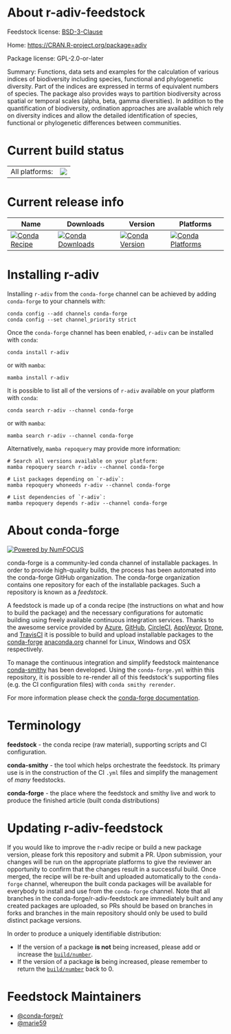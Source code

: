 About r-adiv-feedstock
======================

Feedstock license: [BSD-3-Clause](https://github.com/conda-forge/r-adiv-feedstock/blob/main/LICENSE.txt)

Home: https://CRAN.R-project.org/package=adiv

Package license: GPL-2.0-or-later

Summary: Functions, data sets and examples for the calculation of various indices of biodiversity including species, functional and phylogenetic diversity. Part of the indices are expressed in terms of equivalent numbers of species. The package also provides ways to partition biodiversity across spatial or temporal scales (alpha, beta, gamma diversities). In addition to the quantification of biodiversity, ordination approaches are available which rely on diversity indices and allow the detailed identification of species, functional or phylogenetic differences between communities.

Current build status
====================


<table><tr><td>All platforms:</td>
    <td>
      <a href="https://dev.azure.com/conda-forge/feedstock-builds/_build/latest?definitionId=17947&branchName=main">
        <img src="https://dev.azure.com/conda-forge/feedstock-builds/_apis/build/status/r-adiv-feedstock?branchName=main">
      </a>
    </td>
  </tr>
</table>

Current release info
====================

| Name | Downloads | Version | Platforms |
| --- | --- | --- | --- |
| [![Conda Recipe](https://img.shields.io/badge/recipe-r--adiv-green.svg)](https://anaconda.org/conda-forge/r-adiv) | [![Conda Downloads](https://img.shields.io/conda/dn/conda-forge/r-adiv.svg)](https://anaconda.org/conda-forge/r-adiv) | [![Conda Version](https://img.shields.io/conda/vn/conda-forge/r-adiv.svg)](https://anaconda.org/conda-forge/r-adiv) | [![Conda Platforms](https://img.shields.io/conda/pn/conda-forge/r-adiv.svg)](https://anaconda.org/conda-forge/r-adiv) |

Installing r-adiv
=================

Installing `r-adiv` from the `conda-forge` channel can be achieved by adding `conda-forge` to your channels with:

```
conda config --add channels conda-forge
conda config --set channel_priority strict
```

Once the `conda-forge` channel has been enabled, `r-adiv` can be installed with `conda`:

```
conda install r-adiv
```

or with `mamba`:

```
mamba install r-adiv
```

It is possible to list all of the versions of `r-adiv` available on your platform with `conda`:

```
conda search r-adiv --channel conda-forge
```

or with `mamba`:

```
mamba search r-adiv --channel conda-forge
```

Alternatively, `mamba repoquery` may provide more information:

```
# Search all versions available on your platform:
mamba repoquery search r-adiv --channel conda-forge

# List packages depending on `r-adiv`:
mamba repoquery whoneeds r-adiv --channel conda-forge

# List dependencies of `r-adiv`:
mamba repoquery depends r-adiv --channel conda-forge
```


About conda-forge
=================

[![Powered by
NumFOCUS](https://img.shields.io/badge/powered%20by-NumFOCUS-orange.svg?style=flat&colorA=E1523D&colorB=007D8A)](https://numfocus.org)

conda-forge is a community-led conda channel of installable packages.
In order to provide high-quality builds, the process has been automated into the
conda-forge GitHub organization. The conda-forge organization contains one repository
for each of the installable packages. Such a repository is known as a *feedstock*.

A feedstock is made up of a conda recipe (the instructions on what and how to build
the package) and the necessary configurations for automatic building using freely
available continuous integration services. Thanks to the awesome service provided by
[Azure](https://azure.microsoft.com/en-us/services/devops/), [GitHub](https://github.com/),
[CircleCI](https://circleci.com/), [AppVeyor](https://www.appveyor.com/),
[Drone](https://cloud.drone.io/welcome), and [TravisCI](https://travis-ci.com/)
it is possible to build and upload installable packages to the
[conda-forge](https://anaconda.org/conda-forge) [anaconda.org](https://anaconda.org/)
channel for Linux, Windows and OSX respectively.

To manage the continuous integration and simplify feedstock maintenance
[conda-smithy](https://github.com/conda-forge/conda-smithy) has been developed.
Using the ``conda-forge.yml`` within this repository, it is possible to re-render all of
this feedstock's supporting files (e.g. the CI configuration files) with ``conda smithy rerender``.

For more information please check the [conda-forge documentation](https://conda-forge.org/docs/).

Terminology
===========

**feedstock** - the conda recipe (raw material), supporting scripts and CI configuration.

**conda-smithy** - the tool which helps orchestrate the feedstock.
                   Its primary use is in the construction of the CI ``.yml`` files
                   and simplify the management of *many* feedstocks.

**conda-forge** - the place where the feedstock and smithy live and work to
                  produce the finished article (built conda distributions)


Updating r-adiv-feedstock
=========================

If you would like to improve the r-adiv recipe or build a new
package version, please fork this repository and submit a PR. Upon submission,
your changes will be run on the appropriate platforms to give the reviewer an
opportunity to confirm that the changes result in a successful build. Once
merged, the recipe will be re-built and uploaded automatically to the
`conda-forge` channel, whereupon the built conda packages will be available for
everybody to install and use from the `conda-forge` channel.
Note that all branches in the conda-forge/r-adiv-feedstock are
immediately built and any created packages are uploaded, so PRs should be based
on branches in forks and branches in the main repository should only be used to
build distinct package versions.

In order to produce a uniquely identifiable distribution:
 * If the version of a package **is not** being increased, please add or increase
   the [``build/number``](https://docs.conda.io/projects/conda-build/en/latest/resources/define-metadata.html#build-number-and-string).
 * If the version of a package **is** being increased, please remember to return
   the [``build/number``](https://docs.conda.io/projects/conda-build/en/latest/resources/define-metadata.html#build-number-and-string)
   back to 0.

Feedstock Maintainers
=====================

* [@conda-forge/r](https://github.com/orgs/conda-forge/teams/r/)
* [@marie59](https://github.com/marie59/)

